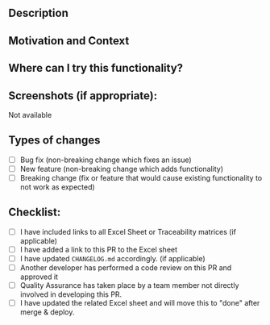 <!--- Provide a general summary of your changes in the Title above -->

## Description


## Motivation and Context


## Where can I try this functionality?


## Screenshots (if appropriate):
Not available

## Types of changes
<!--- What types of changes does your code introduce? Put an `x` in all the boxes that apply: -->
- [ ] Bug fix (non-breaking change which fixes an issue)
- [ ] New feature (non-breaking change which adds functionality)
- [ ] Breaking change (fix or feature that would cause existing functionality to not work as expected)

## Checklist:
<!--- Go over all the following points, and put an `x` in all the boxes that apply. -->
- [ ] I have included links to all Excel Sheet or Traceability matrices (if
      applicable)
- [ ] I have added a link to this PR to the Excel sheet
- [ ] I have updated `CHANGELOG.md` accordingly.  (if
      applicable)
- [ ] Another developer has performed a code review on this PR and approved it
- [ ] Quality Assurance has taken place by a team member not directly involved
      in developing this PR.
- [ ] I have updated the related Excel sheet and will move this to "done" after
      merge & deploy.